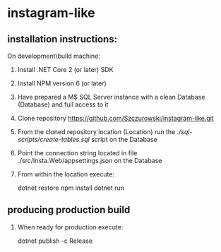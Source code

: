 # instagram-like

## installation instructions:

On development\build machine:
1. Install .NET Core 2 (or later) SDK
2. Install NPM version 6 (or later)
3. Have prepared a M$ SQL Server instance with a clean Database (Database) and full access to it
4. Clone repository https://github.com/Szczurowski/instagram-like.git 
5. From the cloned repository location (Location) run the *./sql-scripts/create-tables.sql* script on the Database
6. Point the connection string located in file ./src/Insta.Web/appsettings.json on the Database
6. From within the location execute:
	
	dotnet restore
	npm install
	dotnet run

## producing production build

1. When ready for production execute:

	dotnet publish -c Release

